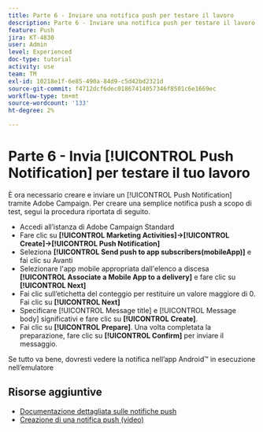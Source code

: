 ```yaml
---
title: Parte 6 - Inviare una notifica push per testare il lavoro
description: Parte 6 - Inviare una notifica push per testare il lavoro
feature: Push
jira: KT-4830
user: Admin
level: Experienced
doc-type: tutorial
activity: use
team: TM
exl-id: 10218e1f-6e85-490a-84d9-c5d42bd2321d
source-git-commit: f4712dcf6dec01867414057346f8501c6e1669ec
workflow-type: tm+mt
source-wordcount: '133'
ht-degree: 2%

---
```


# Parte 6 - Invia [!UICONTROL Push Notification] per testare il tuo lavoro

È ora necessario creare e inviare un [!UICONTROL Push Notification] tramite Adobe Campaign. Per creare una semplice notifica push a scopo di test, segui la procedura riportata di seguito.

* Accedi all’istanza di Adobe Campaign Standard
* Fare clic su **[!UICONTROL Marketing Activities]->[!UICONTROL Create]->[!UICONTROL Push Notification]**
* Seleziona **[!UICONTROL Send push to app subscribers(mobileApp)]** e fai clic su Avanti
* Selezionare l&#39;app mobile appropriata dall&#39;elenco a discesa **[!UICONTROL Associate a Mobile App to a delivery]** e fare clic su **[!UICONTROL Next]**
* Fai clic sull’etichetta del conteggio per restituire un valore maggiore di 0. Fai clic su **[!UICONTROL Next]**
* Specificare [!UICONTROL Message title] e [!UICONTROL Message body] significativi e fare clic su **[!UICONTROL Create]**.
* Fai clic su **[!UICONTROL Prepare]**. Una volta completata la preparazione, fare clic su **[!UICONTROL Confirm]** per inviare il messaggio.

Se tutto va bene, dovresti vedere la notifica nell’app Android™ in esecuzione nell’emulatore

## Risorse aggiuntive

* [Documentazione dettagliata sulle notifiche push](https://experienceleague.adobe.com/docs/campaign-standard/using/communication-channels/push-notifications/about-push-notifications.html?lang=it)
* [Creazione di una notifica push (video)](/help/communication-channels/mobile/push-notifications/creating-a-push-notification.md)

